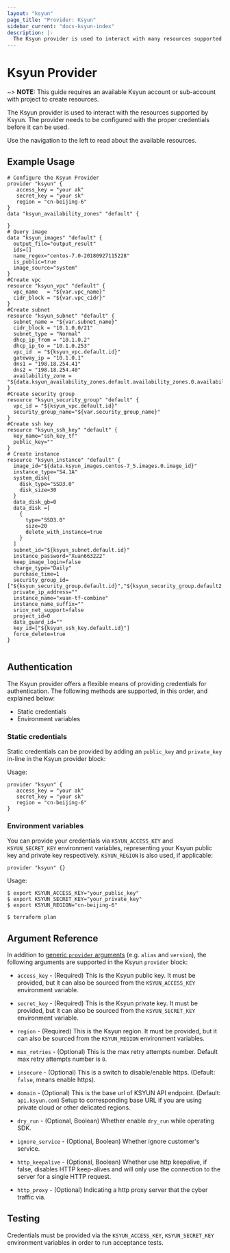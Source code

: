 ```yaml
---
layout: "ksyun"
page_title: "Provider: Ksyun"
sidebar_current: "docs-ksyun-index"
description: |-
  The Ksyun provider is used to interact with many resources supported by Ksyun. The provider needs to be configured with the proper credentials before it can be used.
---
```


# Ksyun Provider

~> **NOTE:** This guide requires an available Ksyun account or sub-account with project to create resources.

The Ksyun provider is used to interact with the
resources supported by Ksyun. The provider needs to be configured
with the proper credentials before it can be used.

Use the navigation to the left to read about the available resources.

## Example Usage

```hcl
# Configure the Ksyun Provider
provider "ksyun" {
   access_key = "your ak"
   secret_key = "your sk"
   region = "cn-beijing-6"
}
data "ksyun_availability_zones" "default" {

}
# Query image
data "ksyun_images" "default" {
  output_file="output_result"
  ids=[]
  name_regex="centos-7.0-20180927115228"
  is_public=true
  image_source="system"
}
#Create vpc
resource "ksyun_vpc" "default" {
  vpc_name   = "${var.vpc_name}"
  cidr_block = "${var.vpc_cidr}"
}
#Create subnet
resource "ksyun_subnet" "default" {
  subnet_name = "${var.subnet_name}"
  cidr_block = "10.1.0.0/21"
  subnet_type = "Normal"
  dhcp_ip_from = "10.1.0.2"
  dhcp_ip_to = "10.1.0.253"
  vpc_id  = "${ksyun_vpc.default.id}"
  gateway_ip = "10.1.0.1"
  dns1 = "198.18.254.41"
  dns2 = "198.18.254.40"
  availability_zone = "${data.ksyun_availability_zones.default.availability_zones.0.availability_zone_name}"
}
#Create security group
resource "ksyun_security_group" "default" {
  vpc_id = "${ksyun_vpc.default.id}"
  security_group_name="${var.security_group_name}"
}
#Create ssh key
resource "ksyun_ssh_key" "default" {
  key_name="ssh_key_tf"
  public_key=""
}
# Create instance 
resource "ksyun_instance" "default" {
  image_id="${data.ksyun_images.centos-7_5.images.0.image_id}"
  instance_type="S4.1A"
  system_disk{
    disk_type="SSD3.0"
    disk_size=30
  }
  data_disk_gb=0
  data_disk =[
    {
      type="SSD3.0"
      size=20
      delete_with_instance=true
    }
  ]
  subnet_id="${ksyun_subnet.default.id}"
  instance_password="Xuan663222"
  keep_image_login=false
  charge_type="Daily"
  purchase_time=1
  security_group_id=["${ksyun_security_group.default.id}","${ksyun_security_group.default2.id}"]
  private_ip_address=""
  instance_name="xuan-tf-combine"
  instance_name_suffix=""
  sriov_net_support=false
  project_id=0
  data_guard_id=""
  key_id=["${ksyun_ssh_key.default.id}"]
  force_delete=true
}


```

## Authentication

The Ksyun provider offers a flexible means of providing credentials for
authentication. The following methods are supported, in this order, and
explained below:

- Static credentials
- Environment variables

### Static credentials

Static credentials can be provided by adding an `public_key` and `private_key` in-line in the
Ksyun provider block:

Usage:

```hcl
provider "ksyun" {
   access_key = "your ak"
   secret_key = "your sk"
   region = "cn-beijing-6"
}
```

### Environment variables

You can provide your credentials via `KSYUN_ACCESS_KEY` and `KSYUN_SECRET_KEY`
environment variables, representing your Ksyun public key and private key respectively.
`KSYUN_REGION` is also used, if applicable:

```hcl
provider "ksyun" {}
```

Usage:

```shell
$ export KSYUN_ACCESS_KEY="your_public_key"
$ export KSYUN_SECRET_KEY="your_private_key"
$ export KSYUN_REGION="cn-beijing-6"

$ terraform plan
```

## Argument Reference

In addition to [generic `provider` arguments](https://www.terraform.io/docs/configuration/providers.html)
(e.g. `alias` and `version`), the following arguments are supported in the Ksyun
 `provider` block:

* `access_key` - (Required) This is the Ksyun public key. It must be provided, but
  it can also be sourced from the `KSYUN_ACCESS_KEY` environment variable.

* `secret_key` - (Required) This is the Ksyun private key. It must be provided, but
  it can also be sourced from the `KSYUN_SECRET_KEY` environment variable.

* `region` - (Required) This is the Ksyun region. It must be provided, but
  it can also be sourced from the `KSYUN_REGION` environment variables.

* `max_retries` - (Optional) This is the max retry attempts number. Default max retry attempts number is `0`.

* `insecure` - (Optional) This is a switch to disable/enable https. (Default: `false`, means enable https).

* `domain` - (Optional) This is the base url of KSYUN API endpoint. (Default: `api.ksyun.com`) Setup to corresponding base URL if you are using private cloud or other delicated regions. 

* `dry_run` - (Optional, Boolean) Whether enable `dry_run` while operating SDK. 

* `ignore_service` - (Optional, Boolean) Whether ignore customer's service. 

* `http_keepalive` - (Optional, Boolean) Whether use http keepalive, if false, disables HTTP keep-alives and will only use the connection to the server for a single HTTP request. 

* `http_proxy` - (Optional) Indicating a http proxy server that the cyber traffic via. 

## Testing

Credentials must be provided via the `KSYUN_ACCESS_KEY`, `KSYUN_SECRET_KEY` environment variables in order to run acceptance tests.
